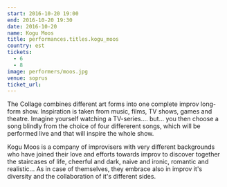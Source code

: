 ```yaml
---
start: 2016-10-20 19:00
end: 2016-10-20 19:30
date: 2016-10-20
name: Kogu Moos
title: performances.titles.kogu_moos
country: est
tickets:
  - 6
  - 8
image: performers/moos.jpg
venue: soprus
ticket_url:
---
```


The Collage combines different art forms into one complete improv long-form show. Inspiration is taken from music, films, TV shows, games and theatre.
Imagine yourself watching a TV-series.... but... you then choose a song blindly from the choice of four differerent songs, which will be performed live and that will inspire the whole show. 

Kogu Moos is a company of improvisers with very different backgrounds who have joined their love and efforts towards improv to discover together the staircases of life, cheerful and dark, naive and ironic, romantic and realistic... As in case of themselves, they embrace also in improv it's diversity and the collaboration of it's different sides. 
